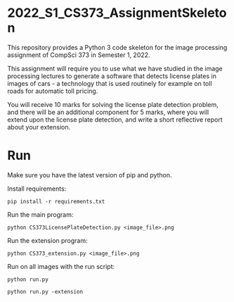 # 2022_S1_CS373_AssignmentSkeleton

This repository provides a Python 3 code skeleton for the image processing assignment of CompSci 373 in Semester 1, 2022.

This assignment will require you to use what we have studied in the image processing lectures to generate a software that detects license plates in images of cars - a technology that is used routinely for example on toll roads for automatic toll pricing.

You will receive 10 marks for solving the license plate detection problem, and there will be an additional component for 5 marks, where you will extend upon the license plate detection, and write a short reflective report about your extension.

# Run
Make sure you have the latest version of pip and python.

Install requirements:

```pip install -r requirements.txt```

Run the main program:

```python CS373LicensePlateDetection.py <image_file>.png```

Run the extension program:

```python CS373_extension.py <image_file>.png```

Run on all images with the run script:

```python run.py```

```python run.py -extension```